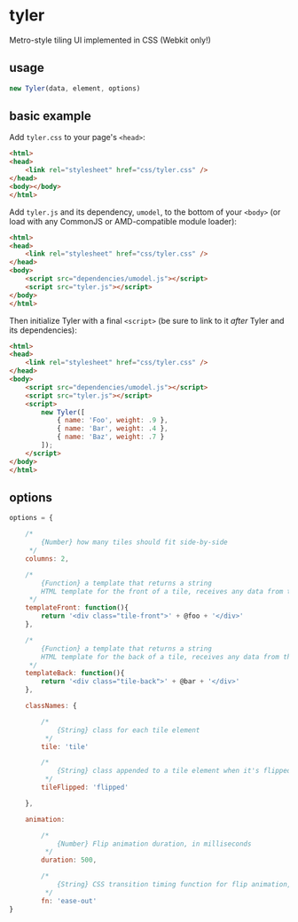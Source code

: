 # tyler

Metro-style tiling UI implemented in CSS (Webkit only!)

## usage

```js
new Tyler(data, element, options)
```

## basic example

Add `tyler.css` to your page's `<head>`:

```html
<html>
<head>
	<link rel="stylesheet" href="css/tyler.css" />
</head>
<body></body>
</html>
```

Add `tyler.js` and its dependency, `umodel`, to the bottom of your `<body>` (or load with any CommonJS or AMD-compatible module loader):

```html
<html>
<head>
	<link rel="stylesheet" href="css/tyler.css" />
</head>
<body>
	<script src="dependencies/umodel.js"></script>
	<script src="tyler.js"></script>
</body>
</html>
```

Then initialize Tyler with a final `<script>` (be sure to link to it *after* Tyler and its dependencies):

```html
<html>
<head>
	<link rel="stylesheet" href="css/tyler.css" />
</head>
<body>
	<script src="dependencies/umodel.js"></script>
	<script src="tyler.js"></script>
	<script>
		new Tyler([
			{ name: 'Foo', weight: .9 },
			{ name: 'Bar', weight: .4 },
			{ name: 'Baz', weight: .7 }
		]);
	</script>
</body>
</html>
```

## options

```js
options = {

	/*
		{Number} how many tiles should fit side-by-side
	 */
	columns: 2,

	/*
		{Function} a template that returns a string
		HTML template for the front of a tile, receives any data from the `data` object passed when Tyler is instantiated
	 */
	templateFront: function(){
		return '<div class="tile-front">' + @foo + '</div>'
	},

	/*
		{Function} a template that returns a string
		HTML template for the back of a tile, receives any data from the `data` object passed when Tyler is instantiated
	 */
	templateBack: function(){
		return '<div class="tile-back">' + @bar + '</div>'
	},

	classNames: {

		/*
			{String} class for each tile element
		 */
		tile: 'tile'

		/*
			{String} class appended to a tile element when it's flipped
		 */
		tileFlipped: 'flipped'

	},

	animation:

		/*
			{Number} Flip animation duration, in milliseconds
		 */
		duration: 500,

		/*
			{String} CSS transition timing function for flip animation, see http://www.w3.org/TR/css3-transitions/#single-transition-timing-function
		 */
		fn: 'ease-out'
}
```